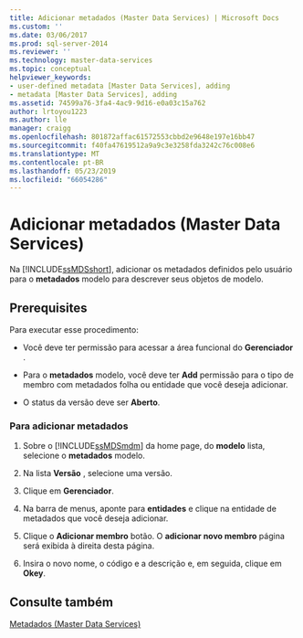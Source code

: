 ```yaml
---
title: Adicionar metadados (Master Data Services) | Microsoft Docs
ms.custom: ''
ms.date: 03/06/2017
ms.prod: sql-server-2014
ms.reviewer: ''
ms.technology: master-data-services
ms.topic: conceptual
helpviewer_keywords:
- user-defined metadata [Master Data Services], adding
- metadata [Master Data Services], adding
ms.assetid: 74599a76-3fa4-4ac9-9d16-e0a03c15a762
author: lrtoyou1223
ms.author: lle
manager: craigg
ms.openlocfilehash: 801872affac61572553cbbd2e9648e197e16bb47
ms.sourcegitcommit: f40fa47619512a9a9c3e3258fda3242c76c008e6
ms.translationtype: MT
ms.contentlocale: pt-BR
ms.lasthandoff: 05/23/2019
ms.locfileid: "66054286"
---
```

# <a name="add-metadata-master-data-services"></a>Adicionar metadados (Master Data Services)
  Na [!INCLUDE[ssMDSshort](../includes/ssmdsshort-md.md)], adicionar os metadados definidos pelo usuário para o **metadados** modelo para descrever seus objetos de modelo.  
  
## <a name="prerequisites"></a>Prerequisites  
 Para executar esse procedimento:  
  
-   Você deve ter permissão para acessar a área funcional do **Gerenciador** .  
  
-   Para o **metadados** modelo, você deve ter **Add** permissão para o tipo de membro com metadados folha ou entidade que você deseja adicionar.  
  
-   O status da versão deve ser **Aberto**.  
  
### <a name="to-add-metadata"></a>Para adicionar metadados  
  
1.  Sobre o [!INCLUDE[ssMDSmdm](../includes/ssmdsmdm-md.md)] da home page, do **modelo** lista, selecione o **metadados** modelo.  
  
2.  Na lista **Versão** , selecione uma versão.  
  
3.  Clique em **Gerenciador**.  
  
4.  Na barra de menus, aponte para **entidades** e clique na entidade de metadados que você deseja adicionar.  
  
5.  Clique o **Adicionar membro** botão. O **adicionar novo membro** página será exibida à direita desta página.  
  
6.  Insira o novo nome, o código e a descrição e, em seguida, clique em **Okey**.  
  
## <a name="see-also"></a>Consulte também  
 [Metadados &#40;Master Data Services&#41;](metadata-master-data-services.md)  
  
  
